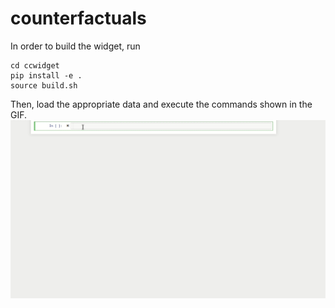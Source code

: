 # counterfactuals 

In order to build the widget, run 
``` 
cd ccwidget 
pip install -e . 
source build.sh 
``` 
Then, load the appropriate data and execute the commands shown in the GIF. 
![](imgs/widget.gif) 
